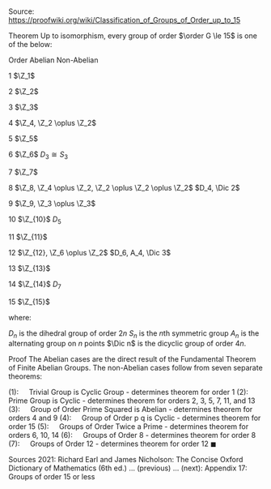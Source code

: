 # 

Source: https://proofwiki.org/wiki/Classification_of_Groups_of_Order_up_to_15

Theorem
Up to isomorphism, every group of order $\order G \le 15$ is one of the below:




Order
Abelian
Non-Abelian


1
$\Z_1$



2
$\Z_2$



3
$\Z_3$



4
$\Z_4, \Z_2 \oplus \Z_2$



5
$\Z_5$



6
$\Z_6$
$D_3 \cong S_3$


7
$\Z_7$



8
$\Z_8, \Z_4 \oplus \Z_2, \Z_2 \oplus \Z_2 \oplus \Z_2$
$D_4, \Dic 2$


9
$\Z_9, \Z_3 \oplus \Z_3$



10
$\Z_{10}$
$D_5$


11
$\Z_{11}$



12
$\Z_{12}, \Z_6 \oplus \Z_2$
$D_6, A_4, \Dic 3$


13
$\Z_{13}$



14
$\Z_{14}$
$D_7$


15
$\Z_{15}$


where:

$D_n$ is the dihedral group of order $2 n$
$S_n$ is the $n$th symmetric group
$A_n$ is the alternating group on $n$ points
$\Dic n$ is the dicyclic group of order $4 n$.


Proof
The Abelian cases are the direct result of the Fundamental Theorem of Finite Abelian Groups.
The non-Abelian cases follow from seven separate theorems:

$(1): \quad$ Trivial Group is Cyclic Group - determines theorem for order $1$
$(2): \quad$ Prime Group is Cyclic - determines theorem for orders $2$, $3$, $5$, $7$, $11$, and $13$
$(3): \quad$ Group of Order Prime Squared is Abelian - determines theorem for orders $4$ and $9$
$(4): \quad$ Group of Order p q is Cyclic - determines theorem for order $15$
$(5): \quad$ Groups of Order Twice a Prime - determines theorem for orders $6$, $10$, $14$
$(6): \quad$ Groups of Order 8 - determines theorem for order $8$
$(7): \quad$ Groups of Order 12 - determines theorem for order $12$
$\blacksquare$


Sources
2021: Richard Earl and James Nicholson: The Concise Oxford Dictionary of Mathematics (6th ed.) ... (previous) ... (next): Appendix $17$: Groups of order $15$ or less




